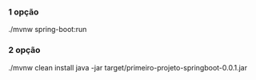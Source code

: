 ### 1 opção

./mvnw spring-boot:run

### 2 opção

./mvnw clean install
java -jar target/primeiro-projeto-springboot-0.0.1.jar
